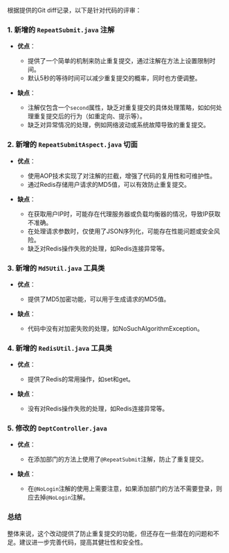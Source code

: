 根据提供的Git diff记录，以下是针对代码的评审：

### 1. 新增的 `RepeatSubmit.java` 注解

- **优点**：
  - 提供了一个简单的机制来防止重复提交，通过注解在方法上设置限制时间。
  - 默认5秒的等待时间可以减少重复提交的概率，同时也方便调整。

- **缺点**：
  - 注解仅包含一个`second`属性，缺乏对重复提交的具体处理策略，如如何处理重复提交后的行为（如重定向、提示等）。
  - 缺乏对异常情况的处理，例如网络波动或系统故障导致的重复提交。

### 2. 新增的 `RepeatSubmitAspect.java` 切面

- **优点**：
  - 使用AOP技术实现了对注解的拦截，增强了代码的复用性和可维护性。
  - 通过Redis存储用户请求的MD5值，可以有效防止重复提交。

- **缺点**：
  - 在获取用户IP时，可能存在代理服务器或负载均衡器的情况，导致IP获取不准确。
  - 在处理请求参数时，仅使用了JSON序列化，可能存在性能问题或安全风险。
  - 缺乏对Redis操作失败的处理，如Redis连接异常等。

### 3. 新增的 `Md5Util.java` 工具类

- **优点**：
  - 提供了MD5加密功能，可以用于生成请求的MD5值。

- **缺点**：
  - 代码中没有对加密失败的处理，如NoSuchAlgorithmException。

### 4. 新增的 `RedisUtil.java` 工具类

- **优点**：
  - 提供了Redis的常用操作，如set和get。

- **缺点**：
  - 没有对Redis操作失败的处理，如Redis连接异常等。

### 5. 修改的 `DeptController.java`

- **优点**：
  - 在添加部门的方法上使用了`@RepeatSubmit`注解，防止了重复提交。

- **缺点**：
  - 在`@NoLogin`注解的使用上需要注意，如果添加部门的方法不需要登录，则应去掉`@NoLogin`注解。

### 总结

整体来说，这个改动提供了防止重复提交的功能，但还存在一些潜在的问题和不足。建议进一步完善代码，提高其健壮性和安全性。